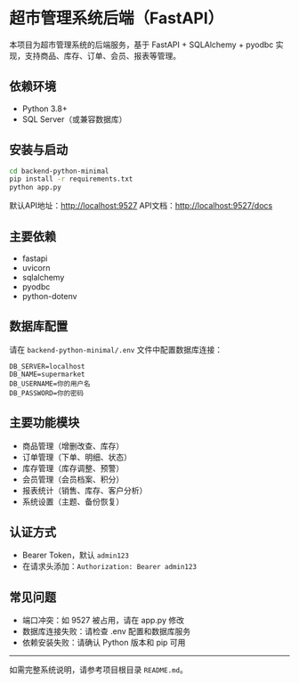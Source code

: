 # 超市管理系统后端（FastAPI）

本项目为超市管理系统的后端服务，基于 FastAPI + SQLAlchemy + pyodbc 实现，支持商品、库存、订单、会员、报表等管理。

## 依赖环境
- Python 3.8+
- SQL Server（或兼容数据库）

## 安装与启动
```bash
cd backend-python-minimal
pip install -r requirements.txt
python app.py
```

默认API地址：[http://localhost:9527](http://localhost:9527)
API文档：[http://localhost:9527/docs](http://localhost:9527/docs)

## 主要依赖
- fastapi
- uvicorn
- sqlalchemy
- pyodbc
- python-dotenv

## 数据库配置
请在 `backend-python-minimal/.env` 文件中配置数据库连接：
```
DB_SERVER=localhost
DB_NAME=supermarket
DB_USERNAME=你的用户名
DB_PASSWORD=你的密码
```

## 主要功能模块
- 商品管理（增删改查、库存）
- 订单管理（下单、明细、状态）
- 库存管理（库存调整、预警）
- 会员管理（会员档案、积分）
- 报表统计（销售、库存、客户分析）
- 系统设置（主题、备份恢复）

## 认证方式
- Bearer Token，默认 `admin123`
- 在请求头添加：`Authorization: Bearer admin123`

## 常见问题
- 端口冲突：如 9527 被占用，请在 app.py 修改
- 数据库连接失败：请检查 .env 配置和数据库服务
- 依赖安装失败：请确认 Python 版本和 pip 可用

---
如需完整系统说明，请参考项目根目录 `README.md`。 